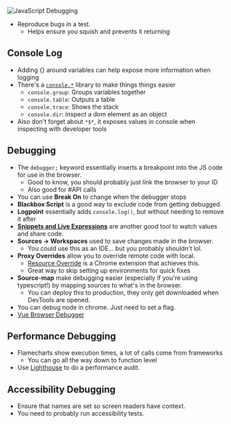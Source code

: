 ![JavaScript Debugging](https://www.youtube.com/watch?v=TtsvMRxmfGA)

* Reproduce bugs in a test.
	* Helps ensure you squish and prevents it returning
## Console Log
* Adding {} around variables can help expose more information when logging
* There's a [`console.*`](https://developer.mozilla.org/en-US/docs/Web/API/console) library to make things things easier
	* `console.group`: Groups variables together
	* `console.table`: Outputs a table
	* `console.trace`: Shows the stack
	* `console.dir`: Inspect a dom element as an object
* Also don't forget about `*$*`, it exposes values in console when inspecting with developer tools
## Debugging
* The `debugger;` keyword essentially inserts a breakpoint into the JS code for use in the browser.
	* Good to know, you should probably just link the browser to your ID
	* Also good for #API calls
* You can use **Break On** to change when the debugger stops
* **Blackbox Script** is a good way to exclude code from getting debugged.
* **Logpoint** essentially adds `console.log()`, but without needing to remove it after
*  [**Snippets and Live Expressions**](https://developer.chrome.com/docs/devtools/javascript/snippets) are another good tool to watch values and share code.
* **Sources -> Workspaces** used to save changes made in the browser.
	* You could use this as an IDE... but you probably shouldn't lol. 
* **Proxy Overrides** allow you to override remote code with local. 
	* [Resource Override](https://chromewebstore.google.com/detail/resource-override/pkoacgokdfckfpndoffpifphamojphii) is a Chrome extension that achieves this. 
	* Great way to skip setting up environments for quick fixes
* **Source-map** make debugging easier (especially if you're using typescript!) by mapping sources to what's in the browser.
	* You can deploy this to production, they only get downloaded when DevTools are opened.
* You can debug node in chrome. Just need to set a flag.
* [Vue Browser Debugger](https://devtools.vuejs.org/)
## Performance Debugging
* Flamecharts show execution times, a lot of calls come from frameworks
	* You can go all the way down to function level
* Use [Lighthouse](https://developer.chrome.com/docs/lighthouse/overview) to do a performance audit.
## Accessibility Debugging
* Ensure that names are set so screen readers have context.
* You need to probably run accessibility tests.